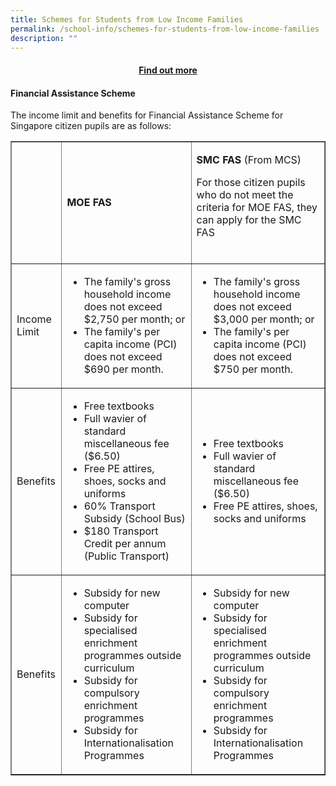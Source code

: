 ```yaml
---
title: Schemes for Students from Low Income Families
permalink: /school-info/schemes-for-students-from-low-income-families
description: ""
---
```

<a href="https://www.moe.gov.sg/financial-matters/financial-assistance"><h4 style="text-align: center;">Find out more</h4></a>
<h4>Financial Assistance Scheme</h4>
<p>The income limit and benefits for Financial Assistance Scheme for Singapore citizen pupils are as follows:</p>
<table border="1" cellspacing="0" cellpadding="0">
<tbody>
<tr>
<td>&nbsp;</td>
<td><strong>MOE FAS</strong></td>
<td>
<p><strong>SMC FAS&nbsp;</strong>(From MCS)</p>
<p>For those citizen pupils who do not meet the criteria for MOE FAS, they can apply for the SMC FAS&nbsp;<br /><br /></p>
</td>
</tr>
<tr>
<td>Income Limit</td>
<td>
<ul>
<li>The family's gross household income does not exceed $2,750 per month; or</li>
<li>The family's per capita income (PCI) does not exceed $690 per month.&nbsp;</li>
</ul>
</td>
<td>
<ul>
<li>The family's gross household income does not exceed $3,000 per month; or</li>
<li>The family's per capita income (PCI) does not exceed $750 per month.</li>
</ul>
</td>
</tr>
<tr>
<td>Benefits</td>
<td>
<ul>
<li>Free textbooks</li>
<li>Full wavier of standard miscellaneous fee ($6.50)</li>
<li>Free PE attires, shoes, socks and uniforms</li>
<li>60% Transport Subsidy (School Bus)</li>
<li>$180 Transport Credit per annum (Public Transport)</li>
</ul>
</td>
<td>
<ul>
<li>Free textbooks</li>
<li>Full wavier of standard miscellaneous fee ($6.50)</li>
<li>Free PE attires, shoes, socks and uniforms</li>
</ul>
</td>
</tr>
<tr>
<td>Benefits</td>
<td>
<ul>
<li>Subsidy for new computer</li>
<li>Subsidy for specialised enrichment programmes outside curriculum</li>
<li>Subsidy for compulsory enrichment programmes</li>
<li>Subsidy for Internationalisation Programmes</li>
</ul>
</td>
<td>
<ul>
<li>Subsidy for new computer</li>
<li>Subsidy for specialised enrichment programmes outside curriculum</li>
<li>Subsidy for compulsory enrichment programmes&nbsp;</li>
<li>Subsidy for Internationalisation Programmes</li>
</ul>
</td>
</tr>
</tbody>
</table>